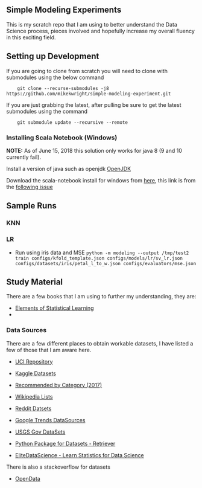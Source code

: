 ## Simple Modeling Experiments

This is my scratch repo that I am using to better understand the Data Science process, pieces involved and
hopefully increase my overall fluency in this exciting field.  

## Setting up Development

If you are going to clone from scratch you will need to clone with submodules using the below command   

        git clone --recurse-submodules -j8 https://github.com/mikekwright/simple-modeling-experiment.git 

If you are just grabbing the latest, after pulling be sure to get the latest submodules using the command   

        git submodule update --recursive --remote

### Installing Scala Notebook (Windows)

**NOTE:** As of June 15, 2018 this solution only works for java 8 (9 and 10 currently fail).  

Install a version of java such as openjdk [OpenJDK](https://github.com/ojdkbuild/ojdkbuild)   

Download the scala-notebook install for windows from [here](https://github.com/rvilla87/Big-Data/raw/master/other/jupyter-Scala_2.11.11_kernel_Windows.zip), this
link is from the [following issue](https://github.com/jupyter-scala/jupyter-scala/issues/1)   

## Sample Runs

### KNN

### LR

- Run using iris data and MSE
`python -m modeling --output /tmp/test2 train configs/kfold_template.json configs/models/lr/sv_lr.json configs/datasets/iris/petal_l_to_w.json configs/evaluators/mse.json`

## Study Material

There are a few books that I am using to further my understanding, they are:

* [Elements of Statistical Learning](https://web.stanford.edu/~hastie/Papers/ESLII.pdf)  
*

### Data Sources

There are a few different places to obtain workable datasets, I have listed a few of those that I am aware
here.  

* [UCI Repository](https://archive.ics.uci.edu/ml/datasets.html)
* [Kaggle Datasets](https://www.kaggle.com/datasets)
* [Recommended by Category (2017)](https://elitedatascience.com/datasets)
* [Wikipedia Lists](https://en.wikipedia.org/wiki/List_of_datasets_for_machine_learning_research)   
* [Reddit Datsets](https://www.reddit.com/r/datasets)
* [Google Trends DataSources](http://googletrends.github.io/data/)  
* [USGS Gov DataSets](https://www.usgs.gov/products/data-and-tools/overview)  
* [Python Package for Datasets - Retriever](https://github.com/weecology/retriever) 

* [EliteDataScience - Learn Statistics for Data Science](https://elitedatascience.com/learn-statistics-for-data-science)

There is also a stackoverflow for datasets

* [OpenData](https://opendata.stackexchange.com/)  
